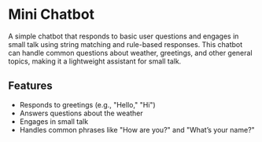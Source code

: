# Mini Chatbot

A simple chatbot that responds to basic user questions and engages in small talk using string matching and rule-based responses. This chatbot can handle common questions about weather, greetings, and other general topics, making it a lightweight assistant for small talk.

## Features

- Responds to greetings (e.g., "Hello," "Hi")
- Answers questions about the weather
- Engages in small talk
- Handles common phrases like "How are you?" and "What’s your name?"
